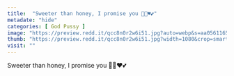 ```yaml
---
title:  "Sweeter than honey, I promise you 🍑👅♥️💕"
metadate: "hide"
categories: [ God Pussy ]
image: "https://preview.redd.it/qcc8n0r2w6i51.jpg?auto=webp&s=aa05611653e372ebdd576255d5bac0455dba6a75"
thumb: "https://preview.redd.it/qcc8n0r2w6i51.jpg?width=1080&crop=smart&auto=webp&s=8def8e989ceba3b300af3ea33973ef3e359fff32"
visit: ""
---
```

Sweeter than honey, I promise you 🍑👅♥️💕
